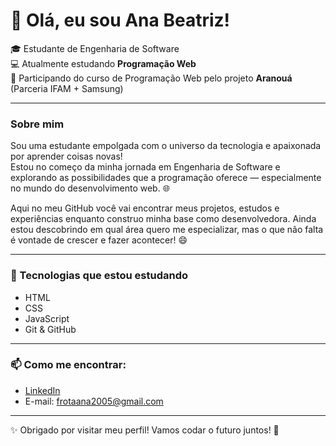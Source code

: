 # 👋 Olá, eu sou Ana Beatriz!

🎓 Estudante de Engenharia de Software  
💻 Atualmente estudando **Programação Web**  
🚀 Participando do curso de Programação Web pelo projeto **Aranouá** (Parceria IFAM + Samsung)  

---

### Sobre mim
Sou uma estudante empolgada com o universo da tecnologia e apaixonada por aprender coisas novas!  
Estou no começo da minha jornada em Engenharia de Software e explorando as possibilidades que a programação oferece — especialmente no mundo do desenvolvimento web. 🌐

Aqui no meu GitHub você vai encontrar meus projetos, estudos e experiências enquanto construo minha base como desenvolvedora. Ainda estou descobrindo em qual área quero me especializar, mas o que não falta é vontade de crescer e fazer acontecer! 😄

---

### 🌱 Tecnologias que estou estudando
- HTML
- CSS
- JavaScript
- Git & GitHub

---

### 📫 Como me encontrar:
- [LinkedIn](https://www.linkedin.com/in/ana-b-74a264254/) 
- E-mail: frotaana2005@gmail.com

---

✨ Obrigado por visitar meu perfil! Vamos codar o futuro juntos! 🚀
